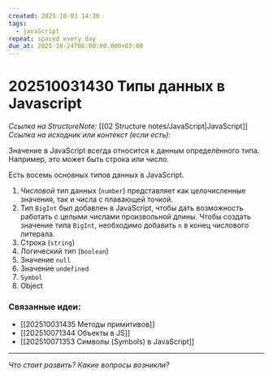 ```yaml
---
created: 2025-10-03 14:30
tags:
  - javaScript
repeat: spaced every day
due_at: 2025-10-24T06:00:00.000+03:00
---
```

# 202510031430 Типы данных в Javascript

*Ссылка на StructureNote:* [[02 Structure notes/JavaScript|JavaScript]]
*Ссылка на исходник или контекст (если есть):* 

Значение в JavaScript всегда относится к данным определённого типа. Например, это может быть строка или число.

Есть восемь основных типов данных в JavaScript.

1) _Числовой_ тип данных (`number`) представляет как целочисленные значения, так и числа с плавающей точкой. 
2) Тип `BigInt` был добавлен в JavaScript, чтобы дать возможность работать с целыми числами произвольной длины. Чтобы создать значение типа `BigInt`, необходимо добавить `n` в конец числового литерала.
3) Строка (`string`)
4) Логический тип (`boolean`)
5) Значение `null`
6) Значение `undefined`
7) `Symbol`
8) Object

### Связанные идеи:

* [[202510031435 Методы примитивов]]
* [[202510071344 Объекты в JS]]
* [[202510071353 Символы (Symbols) в JavaScript]]
---

*Что стоит развить? Какие вопросы возникли?*
